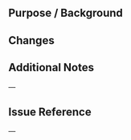 ## Purpose / Background

<!--
Please write the purpose or background here.

e.g.
- To improve the performance of the application by reducing the number of API requests to resolve #99
- To fix the bug that occurs when the user clicks the button on the login page
- To add a new feature to the application that allows users to upload images
-->

## Changes

<!--
Please describe the changes made in this PR.

e.g.
- Reduced the number of API requests by batching them into a single request
- Fixed the issue where clicking the button caused the application to crash
- Added a file upload feature that supports JPEG and PNG formats
-->

## Additional Notes

―

<!--
Please add any additional information that may be helpful for reviewers.

e.g.
- The bug only occurs in Safari, so please test on that browser
- The new feature requires a backend update to handle file uploads
-->

## Issue Reference

―

<!--
Please include the related issue or task number here.

e.g.
- Resolves #99
- Relates to task ABC-123
-->
